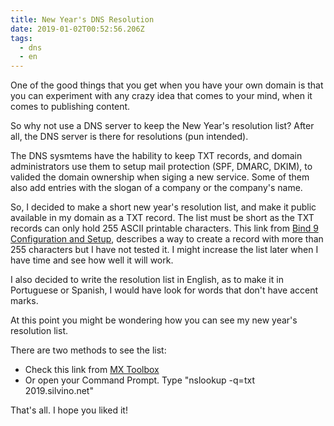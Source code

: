 ```yaml
---
title: New Year's DNS Resolution
date: 2019-01-02T00:52:56.206Z
tags:
  - dns
  - en
---
```

One of the good things that you get when you have your own domain is that you can experiment with any crazy idea that comes to your mind, when it comes to publishing content.

So why not use a DNS server to keep the New Year's resolution list? After all, the DNS server is there for resolutions (pun intended).

The DNS sysmtems have the hability to keep TXT records, and domain administrators use them to setup mail protection (SPF, DMARC, DKIM), to valided the domain ownership when siging a new service. Some of them also add entries with the slogan of a company or the company's name.

So, I decided to make a short new year's resolution list, and make it public available in my domain as a TXT record. The list must be short as the TXT records can only hold 255 ASCII printable characters. This link from [Bind 9 Configuration and Setup](https://kb.isc.org/docs/aa-00356), describes a way to create a record with more than 255 characters but I have not tested it. I might increase the list later when I have time and see how well it will work.

I also decided to write the resolution list in English, as to make it in Portuguese or Spanish, I would have look for words that don't have accent marks.

At this point you might be wondering how you can see my new year's resolution list.

There are two methods to see the list:

* Check this link from [MX Toolbox](https://mxtoolbox.com/SuperTool.aspx?action=txt%3a2019.silvino.net&run=toolpage#)
* Or open your Command Prompt. Type "nslookup -q=txt 2019.silvino.net"

That's all. I hope you liked it!
